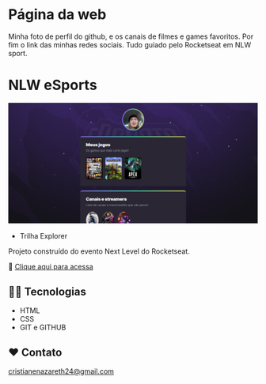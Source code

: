 <h1>Página da web</h1>

Minha foto de perfil do github, e os canais de filmes e games favoritos.
Por fim o link das minhas redes sociais.
Tudo guiado pelo Rocketseat em NLW sport.

# NLW eSports

![preview](./.github/preview.png)

- Trilha Explorer

Projeto construído do evento Next Level do Rocketseat.

🔗 [Clique aqui para acessa](https://cristianenazareth.github.io/Curso-sobre-um-projeto-da-web-guiado-pelo-rocketseat-NLW/)


## 🧑‍💻 Tecnologias

- HTML
- CSS
- GIT e GITHUB

## ❤️ Contato


cristianenazareth24@gmail.com